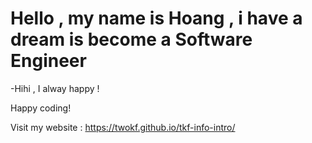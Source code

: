 # Hello , my name is Hoang , i have a dream is become a Software Engineer

-Hihi , I alway happy !

Happy coding! 

Visit my website : https://twokf.github.io/tkf-info-intro/

